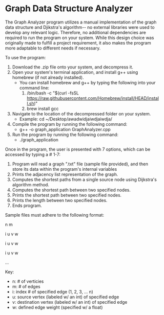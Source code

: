 # Graph Data Structure Analyzer
The Graph Analyzer program utilizes a manual implementation of the graph data structure and Djikstra's algorithm-- no external libraries were used to develop any relevant logic. Therefore, no additional dependencies are required to run the program on your system. While this design choice was originally made to fulfill a project requirement, it also makes the program more adaptable to different needs if necessary.

To use the program:
1. Download the .zip file onto your system, and decompress it.
2. Open your system's terminal application, and install g++ using homebrew (if not already installed).
   * You can install homebrew and g++ by typing the following into your command line:
      1. /bin/bash -c "$(curl -fsSL https://raw.githubusercontent.com/Homebrew/install/HEAD/install.sh)"
      2. brew install gcc
3. Navigate to the location of the decompressed folder on your system.
   * Example: cd ~/Desktop/awadwidjaiwdjaiwdja/
4. Compile the program by running the following command:
   * g++ -o graph_application GraphAnalyzer.cpp
5. Run the program by running the following command:
   * ./graph_application

Once in the program, the user is presented with 7 options, which can be accessed by typing a # 1-7:
1. Program will read a graph ".txt" file (sample file provided), and then store its data within the program's internal variables
2. Prints the adjacency list representation of the graph.
3. Computes the shortest paths from a single source node using Dijkstra's algorithm method.
4. Computes the shortest path between two specified nodes.
5. Prints the shortest path between two specified nodes.
6. Prints the length between two specified nodes.
7. Ends program.

Sample files must adhere to the following format:

n m

i u v w

i u v w

i u v w

...

Key:
* n: # of verticies
* m: # of edges
* i: index # of specified edge (1, 2, 3, ... n)
* u: source vertex (labeled w/ an int) of specified edge
* v: destination vertex (labeled w/ an int) of specified edge
* w: defined edge weight (specified w/ a float)
